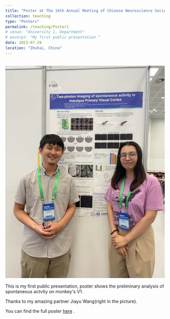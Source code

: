 ```yaml
---
title: "Poster at The 16th Annual Meeting of Chinese Neuroscience Society"
collection: teaching
type: "Posters"
permalink: /teaching/Poster1
# venue: "University 1, Department"
# excerpt: "My first public presentation "
date: 2023-07-29
location: "Zhuhai, China"
---
```


<br/><img src='/images/P1A1.jpg'>

This is my first public presentation, poster shows the preliminary analysis of spontaneous actvity on monkey's V1.     

Thanks to my amazing partner Jiayu Wang(right in the picture).   

You can find the full poster [here](/files/Poster1.jpeg) .


<!-- Heading 1
======

Heading 2
======

Heading 3
====== -->